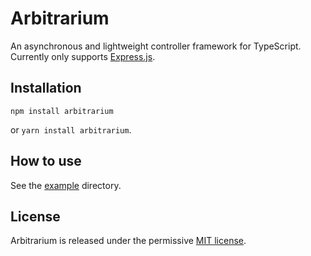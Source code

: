 # Arbitrarium
An asynchronous and lightweight controller framework for TypeScript. Currently only supports [Express.js](https://expressjs.com/).

## Installation
```
npm install arbitrarium
```
or `yarn install arbitrarium`.

## How to use
See the [example](https://github.com/CircuitCodes/Arbitrarium/tree/examples) directory.
## License
Arbitrarium is released under the permissive [MIT license](https://github.com/CircuitCodes/Arbitrarium/blob/master/LICENSE.md).